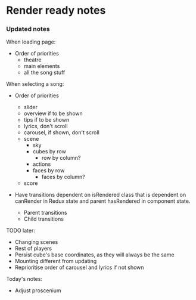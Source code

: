# Render ready notes

### Updated notes

When loading page:

* Order of priorities
    * theatre
    * main elements
    * all the song stuff

When selecting a song:

* Order of priorities
    * slider
    * overview if to be shown
    * tips if to be shown
    * lyrics, don't scroll
    * carousel, if shown, don't scroll
    * scene
        * sky
        * cubes by row
            * row by column?
        * actions
        * faces by row
            * faces by column?
    * score

* Have transitions dependent on isRendered class that is dependent on canRender in Redux state and parent hasRendered in component state.
    * Parent transitions
    * Child transitions

TODO later:

* Changing scenes
* Rest of players
* Persist cube's base coordinates, as they will always be the same
* Mounting different from updating
* Reprioritise order of carousel and lyrics if not shown

Today's notes:
* Adjust proscenium